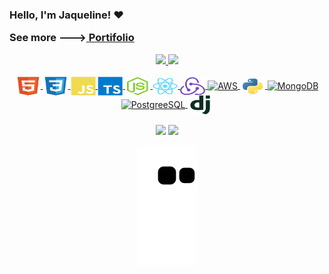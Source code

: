 ### Hello, I'm Jaqueline! :heart: <p>See more ---><a href='https://jaqueline.malinoski.com.br/'> Portifolio<a></p>

<div align="center">
  <a href="https://github.com/jaquemalinoski">
  <img height="160em" src="https://github-readme-stats.vercel.app/api?username=jaquemalinoski&show_icons=true&theme=dracula&include_all_commits=true&count_private=true"/>
  <img height="160em" src="https://github-readme-stats.vercel.app/api/top-langs/?username=jaquemalinoski&layout=compact&langs_count=7&theme=dracula"/>
</div>

<div align="center"><br>
    <img align="center" alt="HTML" title="HTML" height="30" width="40" src="https://raw.githubusercontent.com/devicons/devicon/master/icons/html5/html5-original.svg">
    <img align="center" alt="CSS" title="CSS" height="30" width="40" src="https://raw.githubusercontent.com/devicons/devicon/master/icons/css3/css3-original.svg">
    <img align="center" alt="Js" title="JavaScript" height="30" width="40" src="https://raw.githubusercontent.com/devicons/devicon/master/icons/javascript/javascript-plain.svg">
    <img align="center" alt="Ts" title="TypeScript" height="30" width="40" src="https://raw.githubusercontent.com/devicons/devicon/master/icons/typescript/typescript-plain.svg">
    <img align="center" alt="NodeJS" title="NodeJS" height="30" width="40" src="https://raw.githubusercontent.com/devicons/devicon/master/icons/nodejs/nodejs-original.svg">
    <img align="center" alt="React" title="React" height="30" width="40" src="https://raw.githubusercontent.com/devicons/devicon/master/icons/react/react-original.svg">
    <img align="center" alt="Redux" title="Redux" height="30" width="40" src="https://raw.githubusercontent.com/devicons/devicon/master/icons/redux/redux-original.svg">
    <img align="center" alt="AWS" title="AWS" height="30" width="40" src="https://cdn.jsdelivr.net/gh/devicons/devicon/icons/amazonwebservices/amazonwebservices-original.svg">
    <img align="center" alt="Python" title="Python" height="30" width="40" src="https://raw.githubusercontent.com/devicons/devicon/master/icons/python/python-original.svg">
    <img align="center" alt="MongoDB" title="MongoDB" height="30" width="40" src="https://cdn.jsdelivr.net/gh/devicons/devicon/icons/mongodb/mongodb-original.svg">
    <img align="center" alt="PostgreeSQL" title="PostgreeSQL" height="30" width="40" src="https://cdn.jsdelivr.net/gh/devicons/devicon/icons/postgresql/postgresql-original.svg">
    <img align="center" alt="Django" title="Django" height="30" width="40" src="https://raw.githubusercontent.com/devicons/devicon/master/icons/django/django-plain.svg">
    </div>
    
<div align="center"><br>
  <a href="https://instagram.com/jaquelinesalturi" target="_blank"><img src="https://img.shields.io/badge/-Instagram-%23E4405F?style=for-the-badge&logo=instagram&logoColor=white" target="_blank"></a>
  <a href="https://www.linkedin.com/in/jaquemalinoski/" target="_blank"><img src="https://img.shields.io/badge/-LinkedIn-%230077B5?style=for-the-badge&logo=linkedin&logoColor=white" target="_blank"></a> 
  </div>

<div align="center">
 
  ![Snake animation](https://github.com/rafaballerini/rafaballerini/blob/output/github-contribution-grid-snake.svg)
 
</div>
